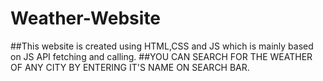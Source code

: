 # Weather-Website

##This website is created using HTML,CSS and JS which is mainly based on JS API fetching and calling.
##YOU CAN SEARCH FOR THE WEATHER OF ANY CITY BY ENTERING IT'S NAME ON SEARCH BAR.
